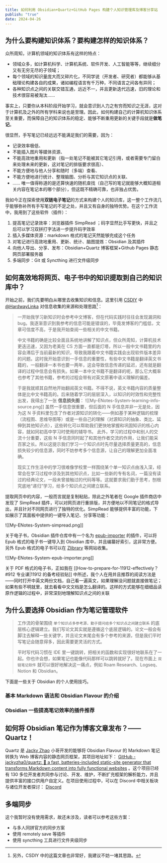 ```yaml
---
title: 如何利用 Obsidian+Quartz+GitHub Pages 构建个人知识管理库及博客分享站
publish: "true"
date: 2024-04-26
---
```

## 为什么要构建知识体系？要构建怎样的知识体系？

众所周知，计算机领域的知识体系有这样的特点：
- 领域众多，如计算机科学、计算机系统、软件开发、人工智能等等，继续细分又有无穷无尽的子领域；
- 每个领域的知识量庞大而又碎片化，不同学说（开发者、研究者）都能够从基础理论构建各自的成果，诸如编程语言有千万种，不同语言之间各有异同；
- 各种知识点之间的关联交错互通，远近不一，并且更新迭代迅速，旧的理论和技术很容易被淘汰……

事实上，只要你从本科阶段开始学习，就会意识到人力之有穷而知识之无涯，这对于计算机及之外的所有学科来说也是至理。因此，如何构建自己的计算机知识体系至关重要，而保障自己的知识体系的稳定、能够不断重用更新的关键手段就是**做笔记**。

很显然，手写笔记已经远远不能满足我们的需要，因为：
- 记录效率极低、
- 不能插入图片等媒体资源、
- 不能高效地重用和更新（指一处笔记不能被其它笔记引用，或者需要专门留白来处理未来的更新，这对笔记的排版要求很高）、
- 不能方便地与他人分享和随时（多端）查看、
- 不能方便地进行统计、整理脑图、分析与其它知识点的关联、
- ……
唯一值得称道的是还算快速的随机查找（自己写的笔记就能够大概知道相关内容在笔记本的哪个部分），但这既不精确可靠，也非独占优势。

我如今正在探索使用**双链电子笔记**的方式来构建个人的知识库，这一整个工作流几乎能够弥补所有手写笔记的不足之处，并且又有自身的独特优势。在这个工作流中，我用到了这些软件（插件）：
1. 提高笔记记录效率：浏览器插件 SimpRead ；码字显然比手写更快，并且之后可以学习双拼打字法进一步提升码字效率
2. 插入多媒体资源：markdown 格式的笔记天然能够完成这个任务
3. 对笔记进行高效地重用、更新、统计、脑图提炼：Obsidian 及其插件
4. 向他人导出、分享、发布：Obsidian+Quartz 博客框架+Github Pages 静态网页部署服务器
5. 多端同步：Git 或 Syncthing 进行文件级同步

## 如何高效地将网页、电子书中的知识提取到自己的知识库中？

开始之前，我们先要明白从哪里去收集知识和信息。这里引用 [CSDIY](https://csdiy.wiki/%E5%BF%85%E5%AD%A6%E5%B7%A5%E5%85%B7/workflow/#_1) 中 [@HardwayLinka](https://github.com/HardwayLinka) 对信息收集的来源和处理思路[^1]：

> 一开始我学习新知识时会参考中文博客，但在代码实践时往往会发现漏洞和 bug。我逐渐意识到我参考的信息可能是错误的，毕竟发博客的门槛低，文章可信度不高，于是我开始查阅一些相关的中文书籍。
> 
> 中文书籍的确是比较全面且系统地讲解了知识点，但众所周知，计算机技术更迭迅速，又因为老美在 CS 方面一直都是灯塔，所以一般中文书籍里的内容会滞后于当前最新的知识，导致我跟着中文书籍实践会出现软件版本差异的问题。这时我开始意识到一手信息的重要性，有些中文书籍是翻译英文书籍的，一般翻译一本书也要一两年，这会导致信息传递的延迟，还有就是翻译的过程中信息会有损失。如果一本中文书籍不是翻译的呢，那么它大概率也参考了其他书籍，参考的过程会带有对英文原著中语义理解的偏差。
> 
> 于是我就顺其自然地开始翻阅英文书籍。不得不说，英文书籍内容的质量整体是比中文书籍高的。后来随着学习的层层深入，以知识的时效性和完整性出发，我得出了一张 **信息损失图**：
> ![[My-ENotes-System-learning-info-source.png]]
> 虽然一手信息很重要，但后面的 N 手信息并非一无是处，因为这 N 手资料里包含了作者对源知识的转化——例如基于某种逻辑的梳理（流程图、思维导图等）或是一些自己的理解（对源知识的抽象、类比、延伸到其他知识点），这些转化可以帮助我们更快地掌握和巩固知识的核心内容，就如同初高中学习时使用的辅导书。 此外，学习的过程中和别人的交流十分重要，这些 N 手信息同时起了和其他作者交流的作用，让我们能采百家之长。所以这提示我们学习一个知识点时先尽量选择质量更高的，信息损失较少的信息源，同时不妨参考多个信息源，让自己的理解更加全面准确。
> 
> 现实工作生活中的学习很难像学校里一样围绕某个单一知识点由浅入深，经常会在学习过程中涉及到其他知识点，比如一些新的专有名词，一篇没有读过的经典论文，一段未曾接触过的代码等等。这就要求我们勤于思考，刨根究底地“递归”学习，给多个知识点之间建立联系。

提取网页中的内容，一般而言就是复制粘贴，除此之外笔者在 Google 插件商店中发现了 SimpRead 插件，可以对网页进行重排版，并方便地以不同笔记的格式导出，并且针对不同网页进行了独特的优化。SimpRead 能够提供丰富的功能，下如展示了其面板中提供的一键导入笔记、分享等功能：

![[My-ENotes-System-simpread.png]]

关于电子书，Obsidian 插件仓库中有一个名为 [epub-importer](https://github.com/aoout/obsidian-epub-importer) 的插件，可以将 Epub 格式的电子书一键导入到 Obsidian 库中，并且编纂好索引，这非常方便。另外 Epub 格式的电子书可以在 [Zlibrary](https://zh.go-to-zlibrary.se/#desktop_app_tab) 等网站收集。

![[My-ENotes-System-epub-importer.png]]

关于 PDF 格式的电子书，正如我在 [[How-to-prepare-for-11912-effectively？#912 专业课|11912 的备考经验贴]] 中所述，我个人在用并且推荐的阅读方法是——同时打开中英文两份文档，自己看一遍英文，如果理解没问题就直接做笔记；如果有些不明就里，就去看看中文文档是怎么翻译的。这样的方式能够在细细品读原作逻辑的过程中，非常深刻地理解知识点之间的关联

## 为什么要选择 Obsidian 作为笔记管理软件

> 工作流的骨架围绕 `单个知识点多参考源，勤于提问给多个知识点之间建立联系` 的底层核心逻辑建立。我们写论文其实就是遵循这个底层逻辑的。论文一般会有脚注去解释一些关键字，并且论文末尾会有多个参考的来源，但是我们平时写笔记会随意得多，因此需要更灵活的方式。
> 
> 平时写代码习惯在 IDE 里一键跳转，把相关的函数和实现很好地联系在了一起。你也许会想，如果笔记也能像代码那样可以跳转就好了。现在市面上 `双链笔记软件` 就可以很好地解决这一痛点，例如 Roam Research、Logseq、Notion 和 Obsidian。

下面是一些关于 Obsidian 的个人使用技巧。

### 基本 Markdown 语法和 Obsidian Flavour 的介绍

### Obsidian 一些提高笔记效率的插件推荐

## 如何将 Obsidian 笔记作为博客文章发布？——Quartz！

Quartz 是 [Jacky Zhao](https://github.com/jackyzha0) 小哥开发的能够将 Obsidian Flavour 的 Markdown 笔记转换为 Web 博客内容的静态网页框架，其项目地址如下： [GitHub - jackyzha0/quartz: 🌱 a fast, batteries-included static-site generator that transforms Markdown content into fully functional websites](https://github.com/jackyzha0/quartz) 。这个项目已经有 130 多位开发者共同参与讨论、开发、维护，不断扩充框架的解析能力，并且提供丰富的接口供用户自定义。在项目使用过程中，可以在 Discord 中相关板块与诸位开发者探讨： [Discord](https://discord.gg/cRFFHYye7t)

## 多端同步

这个我暂时没有使用需求，故还未涉及，读者可以参考这些方案：
- 与多人同拼官方的同步方案
- 使用 remotely save 等插件
- 使用 syncthing 工具进行文件夹级同步

[^1]: 另外，CSDIY 中的这篇文章也非常好，我建议不妨一堵其思路。